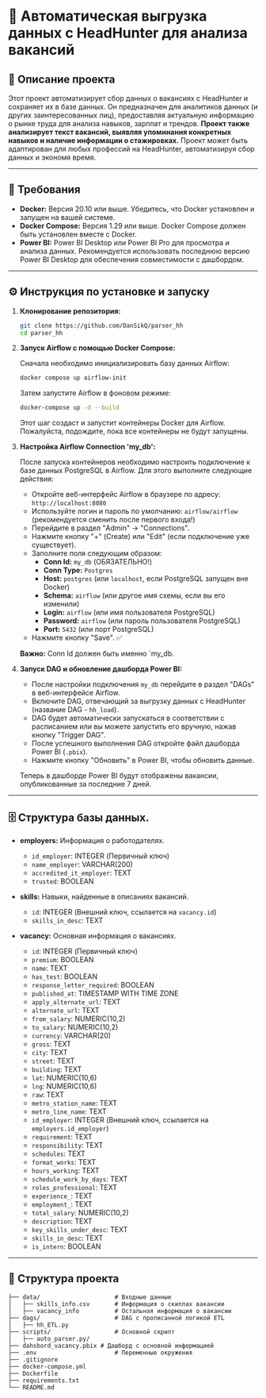 # 🚀 Автоматическая выгрузка данных с HeadHunter для анализа вакансий

## 🔎 Описание проекта

Этот проект автоматизирует сбор данных о вакансиях с HeadHunter и сохраняет их в базе данных. Он предназначен для аналитиков данных (и других заинтересованных лиц), предоставляя актуальную информацию о рынке труда для анализа навыков, зарплат и трендов.  **Проект также анализирует текст вакансий, выявляя упоминания конкретных навыков и наличие информации о стажировках.**  Проект может быть адаптирован для любых профессий на HeadHunter, автоматизируя сбор данных и экономя время.

----

## 🔧 Требования

*   **Docker:** Версия 20.10 или выше. Убедитесь, что Docker установлен и запущен на вашей системе.
*   **Docker Compose:** Версия 1.29 или выше. Docker Compose должен быть установлен вместе с Docker.
*   **Power BI:** Power BI Desktop или Power BI Pro для просмотра и анализа данных.  Рекомендуется использовать последнюю версию Power BI Desktop для обеспечения совместимости с дашбордом.

---- 

## ⚙️ Инструкция по установке и запуску

1.  **Клонирование репозитория:**

    ```bash
    git clone https://github.com/DanSikQ/parser_hh
    cd parser_hh
    ```

2.  **Запуск Airflow с помощью Docker Compose:**

    Сначала необходимо инициализировать базу данных Airflow:

    ```bash
    docker compose up airflow-init
    ```

    Затем запустите Airflow в фоновом режиме:

    ```bash
    docker-compose up -d --build
    ```

    Этот шаг создаст и запустит контейнеры Docker для Airflow.  Пожалуйста, подождите, пока все контейнеры не будут запущены.


3.  **Настройка Airflow Connection 'my_db':**

    После запуска контейнеров необходимо настроить подключение к базе данных PostgreSQL в Airflow.  Для этого выполните следующие действия:
    
    *   Откройте веб-интерфейс Airflow в браузере по адресу: `http://localhost:8080`
    *   Используйте логин и пароль по умолчанию: `airflow/airflow` (рекомендуется сменить после первого входа!)
    *   Перейдите в раздел "Admin" -> "Connections".
    *   Нажмите кнопку "+" (Create) или "Edit" (если подключение уже существует).
    *   Заполните поля следующим образом:
        *   **Conn Id:** `my_db` (ОБЯЗАТЕЛЬНО!)
        *   **Conn Type:** `Postgres`
        *   **Host:** `postgres` (или `localhost`, если PostgreSQL запущен вне Docker)
        *   **Schema:** `airflow` (или другое имя схемы, если вы его изменили)
        *   **Login:** `airflow` (или имя пользователя PostgreSQL)
        *   **Password:** `airflow` (или пароль пользователя PostgreSQL)
        *   **Port:** `5432` (или порт PostgreSQL)
    *   Нажмите кнопку "Save". ✅

    **Важно:**  Conn Id должен быть именно `my_db.

4.  **Запуск DAG и обновление дашборда Power BI:**

    *   После настройки подключения `my_db` перейдите в раздел "DAGs" в веб-интерфейсе Airflow.
    *   Включите DAG, отвечающий за выгрузку данных с HeadHunter (название DAG - `hh_load`).
    *   DAG будет автоматически запускаться в соответствии с расписанием или вы можете запустить его вручную, нажав кнопку "Trigger DAG".
    *   После успешного выполнения DAG откройте файл дашборда Power BI (`.pbix`).
    *   Нажмите кнопку "Обновить" в Power BI, чтобы обновить данные.

    Теперь в дашборде Power BI будут отображены вакансии, опубликованные за последние 7 дней.

----

## 🗄️ Структура базы данных. 

*   **employers:** Информация о работодателях.
    *   `id_employer`: INTEGER (Первичный ключ)
    *   `name_employer`: VARCHAR(200)
    *   `accredited_it_employer`: TEXT
    *   `trusted`: BOOLEAN


*   **skills:** Навыки, найденные в описаниях вакансий.
    *   `id`: INTEGER (Внешний ключ, ссылается на `vacancy.id`)
    *   `skills_in_desc`: TEXT


*   **vacancy:** Основная информация о вакансиях.
    *   `id`: INTEGER (Первичный ключ)
    *   `premium`: BOOLEAN
    *   `name`: TEXT
    *   `has_test`: BOOLEAN
    *   `response_letter_required`: BOOLEAN
    *   `published_at`: TIMESTAMP WITH TIME ZONE
    *   `apply_alternate_url`: TEXT
    *   `alternate_url`: TEXT
    *   `from_salary`: NUMERIC(10,2)
    *   `to_salary`: NUMERIC(10,2)
    *   `currency`: VARCHAR(20)
    *   `gross`: TEXT
    *   `city`: TEXT
    *   `street`: TEXT
    *   `building`: TEXT
    *   `lat`: NUMERIC(10,6)
    *   `lng`: NUMERIC(10,6)
    *   `raw`: TEXT
    *   `metro_station_name`: TEXT
    *   `metro_line_name`: TEXT
    *   `id_employer`: INTEGER (Внешний ключ, ссылается на `employers.id_employer`)
    *   `requirement`: TEXT
    *   `responsibility`: TEXT
    *   `schedules`: TEXT
    *   `format_works`: TEXT
    *   `hours_working`: TEXT
    *   `schedule_work_by_days`: TEXT
    *   `roles_professional`: TEXT
    *   `experience_`: TEXT
    *   `employment_`: TEXT
    *   `total_salary`: NUMERIC(10,2)
    *   `description`: TEXT
    *   `key_skills_under_desc`: TEXT
    *   `skills_in_desc`: TEXT
    *   `is_intern`: BOOLEAN 


------
## 📂 Структура проекта
```parser_hh/
├── data/                     # Входные данные
│   ├── skills_info.csv       # Информация о скиллах вакансии
│   ├── vacancy_info          # Остальная информация о вакансии
├── dags/                     # DAG с прописанной логикой ETL
│   ├── hh_ETL.py
├── scripts/                  # Основной скрипт
│   ├── auto_parser.py/
├── dahsbord_vacancy.pbix # Дашборд с основной информацией 
├── .env                      # Переменные окружения
├── .gitignore
├── docker-compose.yml
├── Dockerfile
├── requirements.txt
└── README.md
